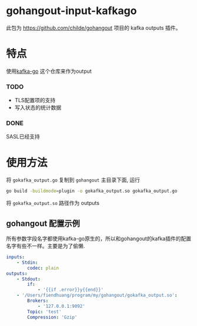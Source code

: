 # gohangout-input-kafkago
此包为 https://github.com/childe/gohangout 项目的 kafka outputs 插件。

# 特点
使用[kafka-go](https://github.com/segmentio/kafka-go) 这个仓库来作为output
### TODO
- TLS配置项的支持
- 写入状态的统计数据

### DONE
SASL已经支持

# 使用方法

将 `gokafka_output.go` 复制到 `gohangout` 主目录下面, 运行

```bash
go build -buildmode=plugin -o gokafka_output.so gokafka_output.go
```

将 `gokafka_output.so` 路径作为 outputs

## gohangout 配置示例
所有参数字段名字都使用kafka-go原生的，所以和gohangout的kafka插件的配置名字有些不一样。主要是为了偷懒.

```yaml
inputs:
    - Stdin:
        codec: plain
outputs:
    - Stdout:
        if:
            - '{{if .error}}y{{end}}'
    - '/Users/fiendhuang/program/my/gohangout/gokafka_output.so':
        Brokers:
            - '127.0.0.1:9092'
        Topic: 'test'
        Compression: 'Gzip'
```
